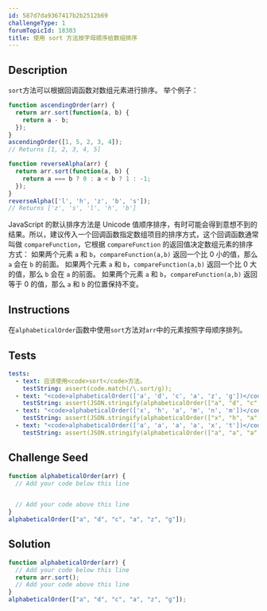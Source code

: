 ```yaml
---
id: 587d7da9367417b2b2512b69
challengeType: 1
forumTopicId: 18303
title: 使用 sort 方法按字母顺序给数组排序
---
```


## Description
<section id='description'>
<code>sort</code>方法可以根据回调函数对数组元素进行排序。
举个例子：

```js
function ascendingOrder(arr) {
  return arr.sort(function(a, b) {
    return a - b;
  });
}
ascendingOrder([1, 5, 2, 3, 4]);
// Returns [1, 2, 3, 4, 5]

function reverseAlpha(arr) {
  return arr.sort(function(a, b) {
    return a === b ? 0 : a < b ? 1 : -1;
  });
}
reverseAlpha(['l', 'h', 'z', 'b', 's']);
// Returns ['z', 's', 'l', 'h', 'b']
```

JavaScript 的默认排序方法是 Unicode 值顺序排序，有时可能会得到意想不到的结果。所以，建议传入一个回调函数指定数组项目的排序方式，这个回调函数通常叫做 <code>compareFunction</code>，它根据 <code>compareFunction</code> 的返回值决定数组元素的排序方式：
如果两个元素 <code>a</code> 和 <code>b</code>，<code>compareFunction(a,b)</code> 返回一个比 0 小的值，那么 <code>a</code> 会在 <code>b</code> 的前面。
如果两个元素 <code>a</code> 和 <code>b</code>，<code>compareFunction(a,b)</code> 返回一个比 0 大的值，那么 <code>b</code> 会在 <code>a</code> 的前面。
如果两个元素 <code>a</code> 和 <code>b</code>，<code>compareFunction(a,b)</code> 返回等于 0 的值，那么 <code>a</code> 和 <code>b</code> 的位置保持不变。

</section>

## Instructions
<section id='instructions'>
在<code>alphabeticalOrder</code>函数中使用<code>sort</code>方法对<code>arr</code>中的元素按照字母顺序排列。
</section>

## Tests
<section id='tests'>

```yml
tests:
  - text: 应该使用<code>sort</code>方法。
    testString: assert(code.match(/\.sort/g));
  - text: "<code>alphabeticalOrder(['a', 'd', 'c', 'a', 'z', 'g'])</code>应返回<code>['a', 'a', 'c', 'd', 'g', 'z']</code>。"
    testString: assert(JSON.stringify(alphabeticalOrder(["a", "d", "c", "a", "z", "g"])) === JSON.stringify(["a", "a", "c", "d", "g", "z"]));
  - text: "<code>alphabeticalOrder(['x', 'h', 'a', 'm', 'n', 'm'])</code>应返回<code>['a', 'h', 'm', 'm', 'n', 'x']</code>。"
    testString: assert(JSON.stringify(alphabeticalOrder(["x", "h", "a", "m", "n", "m"])) === JSON.stringify(["a", "h", "m", "m", "n", "x"]));
  - text: "<code>alphabeticalOrder(['a', 'a', 'a', 'a', 'x', 't'])</code>应返回<code>['a', 'a', 'a', 'a', 't', 'x']</code>。"
    testString: assert(JSON.stringify(alphabeticalOrder(["a", "a", "a", "a", "x", "t"])) === JSON.stringify(["a", "a", "a", "a", "t", "x"]));

```

</section>

## Challenge Seed
<section id='challengeSeed'>

<div id='js-seed'>

```js
function alphabeticalOrder(arr) {
  // Add your code below this line


  // Add your code above this line
}
alphabeticalOrder(["a", "d", "c", "a", "z", "g"]);
```

</div>



</section>

## Solution
<section id='solution'>

```js
function alphabeticalOrder(arr) {
  // Add your code below this line
  return arr.sort();
  // Add your code above this line
}
alphabeticalOrder(["a", "d", "c", "a", "z", "g"]);
```

</section>

